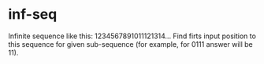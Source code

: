 # inf-seq

Infinite sequence like this:
1234567891011121314...
Find firts input position to this sequence for given sub-sequence (for example, for 0111 answer will be 11).
